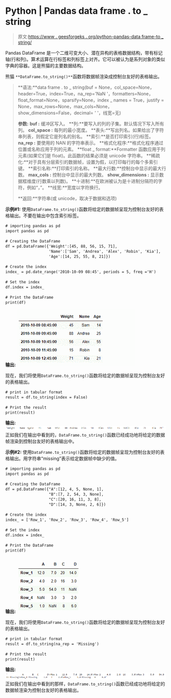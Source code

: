# Python | Pandas data frame . to _ string

> 原文:[https://www . geesforgeks . org/python-pandas-data frame-to _ string/](https://www.geeksforgeeks.org/python-pandas-dataframe-to_string/)

Pandas DataFrame 是一个二维可变大小、潜在异构的表格数据结构，带有标记轴(行和列)。算术运算在行标签和列标签上对齐。它可以被认为是系列对象的类似字典的容器。这是熊猫的主要数据结构。

熊猫 `**DataFrame.to_string()**`函数将数据帧渲染成控制台友好的表格输出。

> **语法:**data frame . to _ string(buf = None，col_space=None，header=True，index=True，na_rep='NaN '，formatters=None，float_format=None，sparsify=None，index _ names = True，justify = None，max_rows=None，max_cols=None，show_dimensions=False，decimal= ' '，线宽=无)
> 
> **参数:**
> **buf :** 缓冲区写入。
> **列:**要写入的列的子集。默认情况下写入所有列。
> **col_space :** 每列的最小宽度。
> **表头:**写出列名。如果给出了字符串列表，则假定它是列名的别名。
> **索引:**是否打印索引(行)标签。
> **na_rep :** 要使用的 NAN 的字符串表示。
> **格式化程序:**格式化程序通过位置或名称应用于列的元素。
> **float _ format:**Formatter 函数应用于列元素(如果它们是 float)。此函数的结果必须是 unicode 字符串。
> **稀疏化:**对于具有分层索引的数据帧，设置为假，以打印每行的每个多索引键。
> **索引名称:**打印索引的名称。
> **最大行数:**控制台中显示的最大行数。
> **max_cols :** 控制台中显示的最大列数。
> **show_dimensions :** 显示数据框维度(行数乘以列数)。
> **十进制:**在欧洲被认为是十进制分隔符的字符，例如“，”。
> **线宽:**宽度以字符换行。
> 
> **返回:**字符串(或 unicode，取决于数据和选项)

**示例#1:** 使用`DataFrame.to_string()`函数将给定的数据帧呈现为控制台友好的表格输出。不要在输出中包含索引标签。

```
# importing pandas as pd
import pandas as pd

# Creating the DataFrame
df = pd.DataFrame({'Weight':[45, 88, 56, 15, 71],
                   'Name':['Sam', 'Andrea', 'Alex', 'Robin', 'Kia'],
                   'Age':[14, 25, 55, 8, 21]})

# Create the index
index_ = pd.date_range('2010-10-09 08:45', periods = 5, freq ='H')

# Set the index
df.index = index_

# Print the DataFrame
print(df)
```

**输出:**
![](img/a98bc6dd87f7561204138ad3e9e5cf1d.png)

现在，我们将使用`DataFrame.to_string()`函数将给定的数据帧呈现为控制台友好的表格输出。

```
# print in tabular format
result = df.to_string(index = False)

# Print the result
print(result)
```

**输出:**
![](img/b8eaa29a4bfdc8ab8cb59cc932322915.png)
正如我们在输出中看到的，`DataFrame.to_string()`函数已经成功地将给定的数据帧渲染到控制台友好的表格输出中。

**示例#2:** 使用`DataFrame.to_string()`函数将给定的数据帧呈现为控制台友好的表格输出。用字符串“missing”表示给定数据帧中缺少的值。

```
# importing pandas as pd
import pandas as pd

# Creating the DataFrame
df = pd.DataFrame({"A":[12, 4, 5, None, 1], 
                   "B":[7, 2, 54, 3, None], 
                   "C":[20, 16, 11, 3, 8], 
                   "D":[14, 3, None, 2, 6]}) 

# Create the index
index_ = ['Row_1', 'Row_2', 'Row_3', 'Row_4', 'Row_5']

# Set the index
df.index = index_

# Print the DataFrame
print(df)
```

**输出:**
![](img/0b8a01d9a4a8d2a41f2d5f3dbdf72d6b.png)

现在，我们将使用`DataFrame.to_string()`函数将给定的数据帧呈现为控制台友好的表格输出。

```
# print in tabular format
result = df.to_string(na_rep = 'Missing')

# Print the result
print(result)
```

**输出:**
![](img/9e4249242132125e398a04a14421eba7.png)
正如我们在输出中看到的那样，`DataFrame.to_string()`函数已经成功地将给定的数据帧渲染为控制台友好的表格输出。